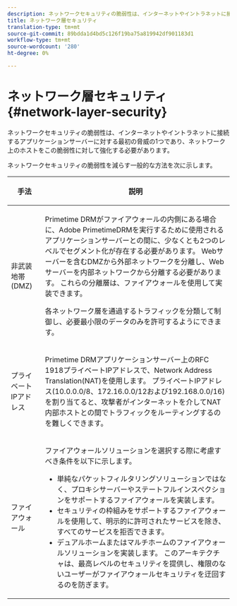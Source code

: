 ```yaml
---
description: ネットワークセキュリティの脆弱性は、インターネットやイントラネットに接続するアプリケーションサーバーに対する最初の脅威の1つであり、ネットワーク上のホストをこの脆弱性に対して強化する必要があります。
title: ネットワーク層セキュリティ
translation-type: tm+mt
source-git-commit: 89bdda1d4bd5c126f19ba75a819942df901183d1
workflow-type: tm+mt
source-wordcount: '280'
ht-degree: 0%

---
```



# ネットワーク層セキュリティ{#network-layer-security}

ネットワークセキュリティの脆弱性は、インターネットやイントラネットに接続するアプリケーションサーバーに対する最初の脅威の1つであり、ネットワーク上のホストをこの脆弱性に対して強化する必要があります。

ネットワークセキュリティの脆弱性を減らす一般的な方法を次に示します。

<table frame="all" colsep="1" rowsep="1" class="+ topic/table adobe-d/table " id="table_djf_lhz_n4"> 
 <thead class="- topic/thead "> 
  <tr rowsep="1" class="- topic/row "> 
   <th colname="1" class="- topic/entry entry"> <p class="- topic/p ">手法 </p> </th> 
   <th colname="2" class="- topic/entry entry"> <p class="- topic/p ">説明 </p> </th> 
  </tr> 
 </thead>
 <tbody class="- topic/tbody "> 
  <tr rowsep="1" class="- topic/row "> 
   <td colname="1" class="- topic/entry "> <p class="- topic/p ">非武装地帯(DMZ) </p> </td> 
   <td colname="2" class="- topic/entry "> <p class="- topic/p ">Primetime DRMがファイアウォールの内側にある場合に、Adobe PrimetimeDRMを実行するために使用されるアプリケーションサーバーとの間に、少なくとも2つのレベルでセグメント化が存在する必要があります。 Webサーバーを含むDMZから外部ネットワークを分離し、Webサーバーを内部ネットワークから分離する必要があります。 これらの分離層は、ファイアウォールを使用して実装できます。 </p> <p>各ネットワーク層を通過するトラフィックを分類して制御し、必要最小限のデータのみを許可するようにできます。 </p> </td> 
  </tr> 
  <tr rowsep="1" class="- topic/row "> 
   <td colname="1" class="- topic/entry "> <p class="- topic/p ">プライベートIPアドレス </p> </td> 
   <td colname="2" class="- topic/entry "> <p class="- topic/p ">Primetime DRMアプリケーションサーバー上のRFC 1918プライベートIPアドレスで、Network Address Translation(NAT)を使用します。 プライベートIPアドレス(10.0.0.0/8、172.16.0.0/12および192.168.0.0/16)を割り当てると、攻撃者がインターネットを介してNAT内部ホストとの間でトラフィックをルーティングするのを難しくできます。 </p> </td> 
  </tr> 
  <tr rowsep="0" class="- topic/row "> 
   <td colname="1" class="- topic/entry "> <p class="- topic/p ">ファイアウォール </p> </td> 
   <td colname="2" class="- topic/entry "> <p class="- topic/p ">ファイアウォールソリューションを選択する際に考慮すべき条件を以下に示します。 </p> <p class="- topic/p "> 
     <ul class="- topic/ul " id="ul_wjf_lhz_n4"> 
      <li class="- topic/li " id="li_A620D0B635384590BA7804F9720D04D0">単純なパケットフィルタリングソリューションではなく、プロキシサーバーやステートフルインスペクションをサポートするファイアウォールを実装します。 </li> 
      <li class="- topic/li " id="li_3E4F814A30C047539185C23F4F57C282">セキュリティの枠組みをサポートするファイアウォールを使用して、明示的に許可されたサービスを除き、すべてのサービスを拒否できます。 </li> 
      <li class="- topic/li " id="li_96160B3F14C4425397F017AF93FABE32">デュアルホームまたはマルチホームのファイアウォールソリューションを実装します。 このアーキテクチャは、最高レベルのセキュリティを提供し、権限のないユーザーがファイアウォールセキュリティを迂回するのを防ぎます。 </li> 
     </ul> </p> </td> 
  </tr> 
 </tbody> 
</table>

